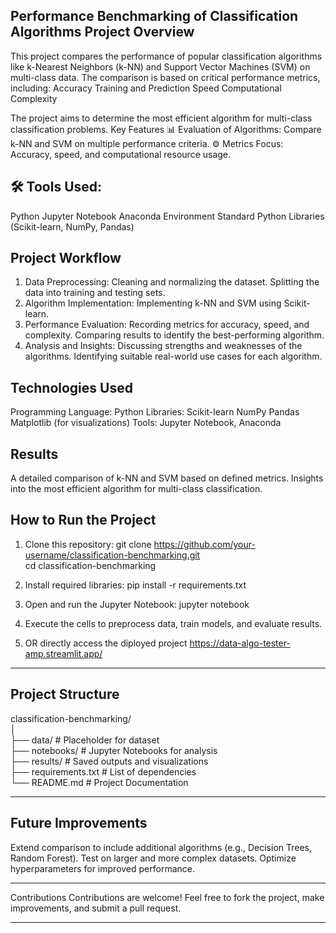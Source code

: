 Performance Benchmarking of Classification Algorithms
Project Overview
------
This project compares the performance of popular classification algorithms like k-Nearest Neighbors (k-NN) and Support Vector Machines (SVM) on multi-class data. The comparison is based on critical performance metrics, including:
Accuracy
Training and Prediction Speed
Computational Complexity  

The project aims to determine the most efficient algorithm for multi-class classification problems.
Key Features
📊 Evaluation of Algorithms: Compare k-NN and SVM on multiple performance criteria.
⚙️ Metrics Focus: Accuracy, speed, and computational resource usage.

🛠️ Tools Used:
---
Python
Jupyter Notebook
Anaconda Environment
Standard Python Libraries (Scikit-learn, NumPy, Pandas)

Project Workflow
---
1. Data Preprocessing:
Cleaning and normalizing the dataset.
Splitting the data into training and testing sets.
2. Algorithm Implementation:
Implementing k-NN and SVM using Scikit-learn.
3. Performance Evaluation:
Recording metrics for accuracy, speed, and complexity.
Comparing results to identify the best-performing algorithm.
4. Analysis and Insights:
Discussing strengths and weaknesses of the algorithms.
Identifying suitable real-world use cases for each algorithm.

Technologies Used
----
Programming Language: Python
Libraries:
Scikit-learn
NumPy
Pandas
Matplotlib (for visualizations)
Tools: Jupyter Notebook, Anaconda

Results
-----
A detailed comparison of k-NN and SVM based on defined metrics.
Insights into the most efficient algorithm for multi-class classification.

How to Run the Project
---
1. Clone this repository:
git clone https://github.com/your-username/classification-benchmarking.git  
cd classification-benchmarking

2. Install required libraries:
pip install -r requirements.txt

3. Open and run the Jupyter Notebook:
jupyter notebook

4. Execute the cells to preprocess data, train models, and evaluate results.
   
5. OR directly access the diployed project https://data-algo-tester-amp.streamlit.app/

---
Project Structure
---
classification-benchmarking/  
│  
├── data/               # Placeholder for dataset  
├── notebooks/          # Jupyter Notebooks for analysis  
├── results/            # Saved outputs and visualizations  
├── requirements.txt    # List of dependencies  
└── README.md           # Project Documentation

---
Future Improvements
----
Extend comparison to include additional algorithms (e.g., Decision Trees, Random Forest).
Test on larger and more complex datasets.
Optimize hyperparameters for improved performance.

---
Contributions
Contributions are welcome! Feel free to fork the project, make improvements, and submit a pull request.


---
